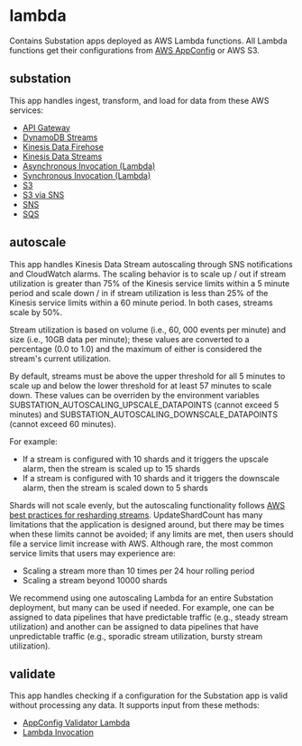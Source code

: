 # lambda

Contains Substation apps deployed as AWS Lambda functions. All Lambda functions get their configurations from [AWS AppConfig](https://docs.aws.amazon.com/appconfig/latest/userguide/what-is-appconfig.html) or AWS S3.

## substation

This app handles ingest, transform, and load for data from these AWS services:
* [API Gateway](https://docs.aws.amazon.com/lambda/latest/dg/services-apigateway.html)
* [DynamoDB Streams](https://docs.aws.amazon.com/lambda/latest/dg/with-ddb.html)
* [Kinesis Data Firehose](https://docs.aws.amazon.com/lambda/latest/dg/services-kinesisfirehose.html)
* [Kinesis Data Streams](https://docs.aws.amazon.com/lambda/latest/dg/with-kinesis.html)
* [Asynchronous Invocation (Lambda)](https://docs.aws.amazon.com/lambda/latest/dg/invocation-async.html)
* [Synchronous Invocation (Lambda)](https://docs.aws.amazon.com/lambda/latest/dg/invocation-sync.html)
* [S3](https://docs.aws.amazon.com/lambda/latest/dg/with-s3.html)
* [S3 via SNS](https://docs.aws.amazon.com/AmazonS3/latest/userguide/ways-to-add-notification-config-to-bucket.html)
* [SNS](https://docs.aws.amazon.com/lambda/latest/dg/with-sns.html)
* [SQS](https://docs.aws.amazon.com/lambda/latest/dg/with-sqs.html)

## autoscale

This app handles Kinesis Data Stream autoscaling through SNS notifications and CloudWatch alarms. The scaling behavior is to scale up / out if stream utilization is greater than 75% of the Kinesis service limits within a 5 minute period and scale down / in if stream utilization is less than 25% of the Kinesis service limits within a 60 minute period. In both cases, streams scale by 50%.

Stream utilization is based on volume (i.e., 60, 000 events per minute) and size (i.e., 10GB data per minute); these values are converted to a percentage (0.0 to 1.0) and the maximum of either is considered the stream's current utilization.

By default, streams must be above the upper threshold for all 5 minutes to scale up and below the lower threshold for at least 57 minutes to scale down. These values can be overriden by the environment variables SUBSTATION_AUTOSCALING_UPSCALE_DATAPOINTS (cannot exceed 5 minutes) and SUBSTATION_AUTOSCALING_DOWNSCALE_DATAPOINTS (cannot exceed 60 minutes).

For example:

* If a stream is configured with 10 shards and it triggers the upscale alarm, then the stream is scaled up to 15 shards
* If a stream is configured with 10 shards and it triggers the downscale alarm, then the stream is scaled down to 5 shards

Shards will not scale evenly, but the autoscaling functionality follows [AWS best practices for resharding streams](https://docs.aws.amazon.com/kinesis/latest/APIReference/API_UpdateShardCount.html). UpdateShardCount has many limitations that the application is designed around, but there may be times when these limits cannot be avoided; if any limits are met, then users should file a service limit increase with AWS. Although rare, the most common service limits that users may experience are:

* Scaling a stream more than 10 times per 24 hour rolling period
* Scaling a stream beyond 10000 shards

We recommend using one autoscaling Lambda for an entire Substation deployment, but many can be used if needed. For example, one can be assigned to data pipelines that have predictable traffic (e.g., steady stream utilization) and another can be assigned to data pipelines that have unpredictable traffic (e.g., sporadic stream utilization, bursty stream utilization).

## validate

This app handles checking if a configuration for the Substation app is valid without processing any data. It supports input from these methods:

* [AppConfig Validator Lambda](https://docs.aws.amazon.com/appconfig/2019-10-09/APIReference/API_Validator.html)
* [Lambda Invocation](https://docs.aws.amazon.com/lambda/latest/dg/API_Invoke.html)
